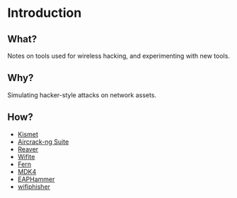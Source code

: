 # Introduction

## What?

Notes on tools used for wireless hacking, and experimenting with new tools.

## Why?

Simulating hacker-style attacks on network assets.

## How?

* [Kismet](kismet.md)
* [Aircrack-ng Suite](aircrack-ng.md)
* [Reaver](reaver.md)
* [Wifite](wifite.md)
* [Fern](fern.md)
* [MDK4](mdk4.md)
* [EAPHammer](eaphammer.md)
* [wifiphisher](wifiphisher.md)
